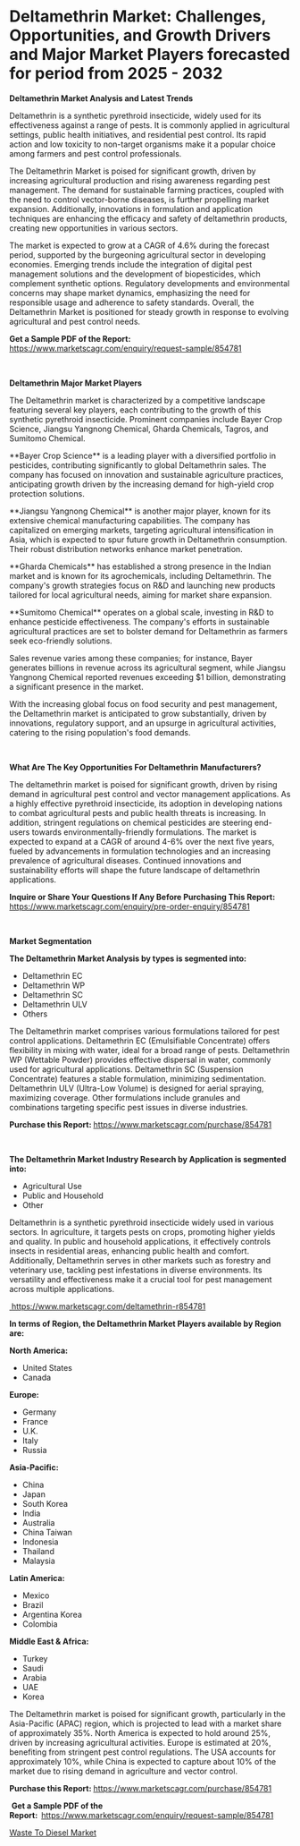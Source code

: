 <p><h1>Deltamethrin Market: Challenges, Opportunities, and Growth Drivers and Major Market Players forecasted for period from 2025 - 2032</h1></p><p><strong>Deltamethrin Market Analysis and Latest Trends</strong></p>
<p><p>Deltamethrin is a synthetic pyrethroid insecticide, widely used for its effectiveness against a range of pests. It is commonly applied in agricultural settings, public health initiatives, and residential pest control. Its rapid action and low toxicity to non-target organisms make it a popular choice among farmers and pest control professionals.</p><p>The Deltamethrin Market is poised for significant growth, driven by increasing agricultural production and rising awareness regarding pest management. The demand for sustainable farming practices, coupled with the need to control vector-borne diseases, is further propelling market expansion. Additionally, innovations in formulation and application techniques are enhancing the efficacy and safety of deltamethrin products, creating new opportunities in various sectors.</p><p>The market is expected to grow at a CAGR of 4.6% during the forecast period, supported by the burgeoning agricultural sector in developing economies. Emerging trends include the integration of digital pest management solutions and the development of biopesticides, which complement synthetic options. Regulatory developments and environmental concerns may shape market dynamics, emphasizing the need for responsible usage and adherence to safety standards. Overall, the Deltamethrin Market is positioned for steady growth in response to evolving agricultural and pest control needs.</p></p>
<p><strong>Get a Sample PDF of the Report:&nbsp;</strong> <a href="https://www.marketscagr.com/enquiry/request-sample/854781?utm_campaign=1905&utm_medium=2&utm_source=Github&utm_content=ia&utm_term=31032025&utm_id=deltamethrin">https://www.marketscagr.com/enquiry/request-sample/854781</a></p>
<p>&nbsp;</p>
<p><strong>Deltamethrin Major Market Players</strong></p>
<p><p>The Deltamethrin market is characterized by a competitive landscape featuring several key players, each contributing to the growth of this synthetic pyrethroid insecticide. Prominent companies include Bayer Crop Science, Jiangsu Yangnong Chemical, Gharda Chemicals, Tagros, and Sumitomo Chemical.</p><p>**Bayer Crop Science** is a leading player with a diversified portfolio in pesticides, contributing significantly to global Deltamethrin sales. The company has focused on innovation and sustainable agriculture practices, anticipating growth driven by the increasing demand for high-yield crop protection solutions.</p><p>**Jiangsu Yangnong Chemical** is another major player, known for its extensive chemical manufacturing capabilities. The company has capitalized on emerging markets, targeting agricultural intensification in Asia, which is expected to spur future growth in Deltamethrin consumption. Their robust distribution networks enhance market penetration.</p><p>**Gharda Chemicals** has established a strong presence in the Indian market and is known for its agrochemicals, including Deltamethrin. The company's growth strategies focus on R&D and launching new products tailored for local agricultural needs, aiming for market share expansion.</p><p>**Sumitomo Chemical** operates on a global scale, investing in R&D to enhance pesticide effectiveness. The company's efforts in sustainable agricultural practices are set to bolster demand for Deltamethrin as farmers seek eco-friendly solutions.</p><p>Sales revenue varies among these companies; for instance, Bayer generates billions in revenue across its agricultural segment, while Jiangsu Yangnong Chemical reported revenues exceeding $1 billion, demonstrating a significant presence in the market.</p><p>With the increasing global focus on food security and pest management, the Deltamethrin market is anticipated to grow substantially, driven by innovations, regulatory support, and an upsurge in agricultural activities, catering to the rising population's food demands.</p></p>
<p>&nbsp;</p>
<p><strong>What Are The Key Opportunities For Deltamethrin Manufacturers?</strong></p>
<p><p>The deltamethrin market is poised for significant growth, driven by rising demand in agricultural pest control and vector management applications. As a highly effective pyrethroid insecticide, its adoption in developing nations to combat agricultural pests and public health threats is increasing. In addition, stringent regulations on chemical pesticides are steering end-users towards environmentally-friendly formulations. The market is expected to expand at a CAGR of around 4-6% over the next five years, fueled by advancements in formulation technologies and an increasing prevalence of agricultural diseases. Continued innovations and sustainability efforts will shape the future landscape of deltamethrin applications.</p></p>
<p><strong>Inquire or Share Your Questions If Any Before Purchasing This Report:</strong> <a href="https://www.marketscagr.com/enquiry/pre-order-enquiry/854781?utm_campaign=1905&utm_medium=2&utm_source=Github&utm_content=ia&utm_term=31032025&utm_id=deltamethrin">https://www.marketscagr.com/enquiry/pre-order-enquiry/854781</a></p>
<p>&nbsp;</p>
<p><strong>Market Segmentation</strong></p>
<p><strong>The Deltamethrin Market Analysis by types is segmented into:</strong></p>
<p><ul><li>Deltamethrin EC</li><li>Deltamethrin WP</li><li>Deltamethrin SC</li><li>Deltamethrin ULV</li><li>Others</li></ul></p>
<p><p>The Deltamethrin market comprises various formulations tailored for pest control applications. Deltamethrin EC (Emulsifiable Concentrate) offers flexibility in mixing with water, ideal for a broad range of pests. Deltamethrin WP (Wettable Powder) provides effective dispersal in water, commonly used for agricultural applications. Deltamethrin SC (Suspension Concentrate) features a stable formulation, minimizing sedimentation. Deltamethrin ULV (Ultra-Low Volume) is designed for aerial spraying, maximizing coverage. Other formulations include granules and combinations targeting specific pest issues in diverse industries.</p></p>
<p><strong>Purchase this Report:&nbsp;</strong><a href="https://www.marketscagr.com/purchase/854781?utm_campaign=1905&utm_medium=2&utm_source=Github&utm_content=ia&utm_term=31032025&utm_id=deltamethrin">https://www.marketscagr.com/purchase/854781</a></p>
<p>&nbsp;</p>
<p><strong>The Deltamethrin Market Industry Research by Application is segmented into:</strong></p>
<p><ul><li>Agricultural Use</li><li>Public and Household</li><li>Other</li></ul></p>
<p><p>Deltamethrin is a synthetic pyrethroid insecticide widely used in various sectors. In agriculture, it targets pests on crops, promoting higher yields and quality. In public and household applications, it effectively controls insects in residential areas, enhancing public health and comfort. Additionally, Deltamethrin serves in other markets such as forestry and veterinary use, tackling pest infestations in diverse environments. Its versatility and effectiveness make it a crucial tool for pest management across multiple applications.</p></p>
<p><a href="https://www.marketscagr.com/deltamethrin-r854781?utm_campaign=1905&utm_medium=2&utm_source=Github&utm_content=ia&utm_term=31032025&utm_id=deltamethrin">&nbsp;https://www.marketscagr.com/deltamethrin-r854781</a></p>
<p><strong>In terms of Region, the Deltamethrin Market Players available by Region are:</strong></p>
<p>
    <p> <strong> North America: </strong>
        <ul>
            <li>United States</li>
            <li>Canada</li>
        </ul>
        </p> 
    <p> <strong> Europe: </strong>
        <ul>
            <li>Germany</li>
            <li>France</li>
            <li>U.K.</li>
            <li>Italy</li>
            <li>Russia</li>
        </ul>
        </p> 
    <p> <strong> Asia-Pacific: </strong>
        <ul>
            <li>China</li>
            <li>Japan</li>
            <li>South Korea</li>
            <li>India</li>
            <li>Australia</li>
            <li>China Taiwan</li>
            <li>Indonesia</li>
            <li>Thailand</li>
            <li>Malaysia</li>
        </ul>
        </p> 
    <p> <strong> Latin America: </strong>
        <ul>
            <li>Mexico</li>
            <li>Brazil</li>
            <li>Argentina Korea</li>
            <li>Colombia</li>
        </ul>
        </p> 
    <p> <strong> Middle East & Africa: </strong>
        <ul>
            <li>Turkey</li>
            <li>Saudi</li>
            <li>Arabia</li>
            <li>UAE</li>
            <li>Korea</li>
        </ul>
    </p>
    </p>
<p><p>The Deltamethrin market is poised for significant growth, particularly in the Asia-Pacific (APAC) region, which is projected to lead with a market share of approximately 35%. North America is expected to hold around 25%, driven by increasing agricultural activities. Europe is estimated at 20%, benefiting from stringent pest control regulations. The USA accounts for approximately 10%, while China is expected to capture about 10% of the market due to rising demand in agriculture and vector control.</p></p>
<p><strong>Purchase this Report: </strong><a href="https://www.marketscagr.com/purchase/854781?utm_campaign=1905&utm_medium=2&utm_source=Github&utm_content=ia&utm_term=31032025&utm_id=deltamethrin">https://www.marketscagr.com/purchase/854781</a></p>
<p>&nbsp;<strong>Get a Sample PDF of the Report:&nbsp;&nbsp;</strong><a href="https://www.marketscagr.com/enquiry/request-sample/854781?utm_campaign=1905&utm_medium=2&utm_source=Github&utm_content=ia&utm_term=31032025&utm_id=deltamethrin">https://www.marketscagr.com/enquiry/request-sample/854781</a></p>
<p><strong></strong></p>
<p><p><a href="https://github.com/dumanelina6v/Market-Research-Report-List-1/blob/main/waste-to-diesel-market.md?utm_campaign=1905&utm_medium=2&utm_source=Github&utm_content=ia&utm_term=31032025&utm_id=deltamethrin">Waste To Diesel Market</a></p></p>